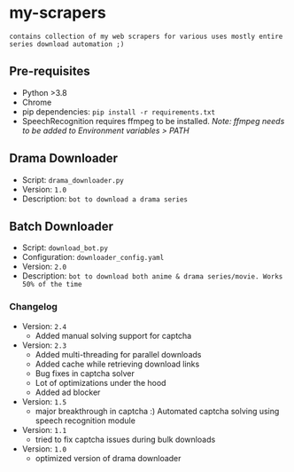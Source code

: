 # my-scrapers
`
contains collection of my web scrapers for various uses mostly entire series download automation ;)
`
## Pre-requisites
 - Python >3.8
 - Chrome
 - pip dependencies: `pip install -r requirements.txt`
 - SpeechRecognition requires ffmpeg to be installed. _Note: ffmpeg needs to be added to Environment variables > PATH_

## Drama Downloader
 - Script: `drama_downloader.py`
 - Version: `1.0`
 - Description: `bot to download a drama series`

## Batch Downloader
 - Script: `download_bot.py`
 - Configuration: `downloader_config.yaml`
 - Version: `2.0`
 - Description: `bot to download both anime & drama series/movie. Works 50% of the time`

 ### Changelog
  - Version: `2.4`
    - Added manual solving support for captcha
  - Version: `2.3`
    - Added multi-threading for parallel downloads
    - Added cache while retrieving download links
    - Bug fixes in captcha solver
    - Lot of optimizations under the hood
    - Added ad blocker
  - Version: `1.5`
    - major breakthrough in captcha :) Automated captcha solving using speech recognition module
  - Version: `1.1`
    - tried to fix captcha issues during bulk downloads
  - Version: `1.0`
    - optimized version of drama downloader